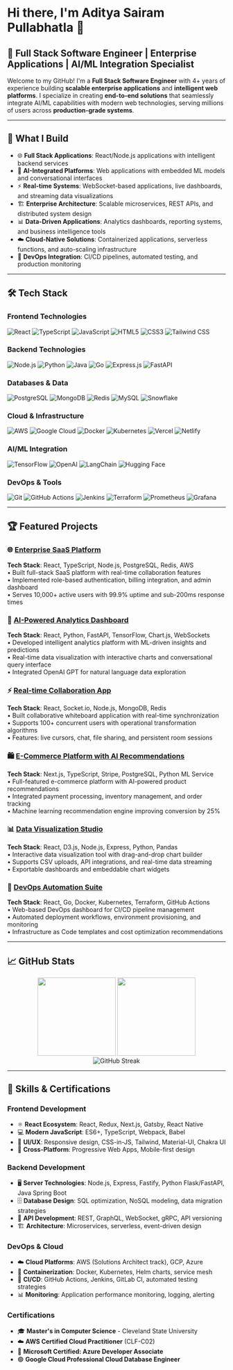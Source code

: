 # Hi there, I'm Aditya Sairam Pullabhatla 👋

## 🚀 Full Stack Software Engineer | Enterprise Applications | AI/ML Integration Specialist

Welcome to my GitHub! I'm a **Full Stack Software Engineer** with 4+ years of experience building **scalable enterprise applications** and **intelligent web platforms**. I specialize in creating **end-to-end solutions** that seamlessly integrate AI/ML capabilities with modern web technologies, serving millions of users across **production-grade systems**.

---

## 🎯 What I Build

- 🌐 **Full Stack Applications**: React/Node.js applications with intelligent backend services
- 🤖 **AI-Integrated Platforms**: Web applications with embedded ML models and conversational interfaces
- ⚡ **Real-time Systems**: WebSocket-based applications, live dashboards, and streaming data visualizations
- 🏗️ **Enterprise Architecture**: Scalable microservices, REST APIs, and distributed system design
- 📊 **Data-Driven Applications**: Analytics dashboards, reporting systems, and business intelligence tools
- ☁️ **Cloud-Native Solutions**: Containerized applications, serverless functions, and auto-scaling infrastructure
- 🔧 **DevOps Integration**: CI/CD pipelines, automated testing, and production monitoring

---

## 🛠️ Tech Stack

### **Frontend Technologies**
![React](https://img.shields.io/badge/React-20232A?style=for-the-badge&logo=react&logoColor=61DAFB)
![TypeScript](https://img.shields.io/badge/TypeScript-007ACC?style=for-the-badge&logo=typescript&logoColor=white)
![JavaScript](https://img.shields.io/badge/JavaScript-F7DF1E?style=for-the-badge&logo=javascript&logoColor=black)
![HTML5](https://img.shields.io/badge/HTML5-E34F26?style=for-the-badge&logo=html5&logoColor=white)
![CSS3](https://img.shields.io/badge/CSS3-1572B6?style=for-the-badge&logo=css3&logoColor=white)
![Tailwind CSS](https://img.shields.io/badge/Tailwind_CSS-38B2AC?style=for-the-badge&logo=tailwind-css&logoColor=white)

### **Backend Technologies**
![Node.js](https://img.shields.io/badge/Node.js-43853D?style=for-the-badge&logo=node.js&logoColor=white)
![Python](https://img.shields.io/badge/Python-3776AB?style=for-the-badge&logo=python&logoColor=white)
![Java](https://img.shields.io/badge/Java-ED8B00?style=for-the-badge&logo=java&logoColor=white)
![Go](https://img.shields.io/badge/Go-00ADD8?style=for-the-badge&logo=go&logoColor=white)
![Express.js](https://img.shields.io/badge/Express.js-404D59?style=for-the-badge)
![FastAPI](https://img.shields.io/badge/FastAPI-005571?style=for-the-badge&logo=fastapi)

### **Databases & Data**
![PostgreSQL](https://img.shields.io/badge/PostgreSQL-316192?style=for-the-badge&logo=postgresql&logoColor=white)
![MongoDB](https://img.shields.io/badge/MongoDB-4EA94B?style=for-the-badge&logo=mongodb&logoColor=white)
![Redis](https://img.shields.io/badge/redis-CC0000.svg?&style=for-the-badge&logo=redis&logoColor=white)
![MySQL](https://img.shields.io/badge/MySQL-00000F?style=for-the-badge&logo=mysql&logoColor=white)
![Snowflake](https://img.shields.io/badge/Snowflake-29B5E8?style=for-the-badge&logo=snowflake&logoColor=white)

### **Cloud & Infrastructure**
![AWS](https://img.shields.io/badge/AWS-FF9900?style=for-the-badge&logo=amazon-aws&logoColor=white)
![Google Cloud](https://img.shields.io/badge/Google%20Cloud-4285F4?style=for-the-badge&logo=google-cloud&logoColor=white)
![Docker](https://img.shields.io/badge/Docker-2496ED?style=for-the-badge&logo=docker&logoColor=white)
![Kubernetes](https://img.shields.io/badge/Kubernetes-326CE5?style=for-the-badge&logo=kubernetes&logoColor=white)
![Vercel](https://img.shields.io/badge/Vercel-000000?style=for-the-badge&logo=vercel&logoColor=white)
![Netlify](https://img.shields.io/badge/Netlify-00C7B7?style=for-the-badge&logo=netlify&logoColor=white)

### **AI/ML Integration**
![TensorFlow](https://img.shields.io/badge/TensorFlow-FF6F00?style=for-the-badge&logo=tensorflow&logoColor=white)
![OpenAI](https://img.shields.io/badge/OpenAI-412991?style=for-the-badge&logo=openai&logoColor=white)
![LangChain](https://img.shields.io/badge/LangChain-1C3C3C?style=for-the-badge&logo=langchain&logoColor=white)
![Hugging Face](https://img.shields.io/badge/🤗%20Hugging%20Face-FFD21E?style=for-the-badge&logoColor=black)

### **DevOps & Tools**
![Git](https://img.shields.io/badge/Git-F05032?style=for-the-badge&logo=git&logoColor=white)
![GitHub Actions](https://img.shields.io/badge/github%20actions-2671E5?style=for-the-badge&logo=githubactions&logoColor=white)
![Jenkins](https://img.shields.io/badge/jenkins-D24939?style=for-the-badge&logo=jenkins&logoColor=white)
![Terraform](https://img.shields.io/badge/Terraform-623CE4?style=for-the-badge&logo=terraform&logoColor=white)
![Prometheus](https://img.shields.io/badge/Prometheus-E6522C?style=for-the-badge&logo=prometheus&logoColor=white)
![Grafana](https://img.shields.io/badge/grafana-F46800?style=for-the-badge&logo=grafana&logoColor=white)

---

## 🏆 Featured Projects

### 🌐 [Enterprise SaaS Platform](https://github.com/adityasairam/enterprise-saas-platform)
**Tech Stack**: React, TypeScript, Node.js, PostgreSQL, Redis, AWS  
• Built full-stack SaaS platform with real-time collaboration features  
• Implemented role-based authentication, billing integration, and admin dashboard  
• Serves 10,000+ active users with 99.9% uptime and sub-200ms response times  


### 🤖 [AI-Powered Analytics Dashboard](https://github.com/adityasairam/ai-analytics-dashboard)
**Tech Stack**: React, Python, FastAPI, TensorFlow, Chart.js, WebSockets  
• Developed intelligent analytics platform with ML-driven insights and predictions  
• Real-time data visualization with interactive charts and conversational query interface  
• Integrated OpenAI GPT for natural language data exploration  


### ⚡ [Real-time Collaboration App](https://github.com/adityasairam/realtime-collab-app)
**Tech Stack**: React, Socket.io, Node.js, MongoDB, Redis  
• Built collaborative whiteboard application with real-time synchronization  
• Supports 100+ concurrent users with operational transformation algorithms  
• Features: live cursors, chat, file sharing, and persistent room sessions  

### 🛍️ [E-Commerce Platform with AI Recommendations](https://github.com/adityasairam/ai-ecommerce-platform)
**Tech Stack**: Next.js, TypeScript, Stripe, PostgreSQL, Python ML Service  
• Full-featured e-commerce platform with AI-powered product recommendations  
• Integrated payment processing, inventory management, and order tracking  
• Machine learning recommendation engine improving conversion by 25%  

### 📊 [Data Visualization Studio](https://github.com/adityasairam/data-viz-studio)
**Tech Stack**: React, D3.js, Node.js, Express, Python, Pandas  
• Interactive data visualization tool with drag-and-drop chart builder  
• Supports CSV uploads, API integrations, and real-time data streaming  
• Exportable dashboards and embeddable chart widgets  

### 🔧 [DevOps Automation Suite](https://github.com/adityasairam/devops-automation-suite)
**Tech Stack**: React, Go, Docker, Kubernetes, Terraform, GitHub Actions  
• Web-based DevOps dashboard for CI/CD pipeline management  
• Automated deployment workflows, environment provisioning, and monitoring  
• Infrastructure as Code templates and cost optimization recommendations  


---

## 📈 GitHub Stats

<div align="center">
  <img height="180em" src="https://github-readme-stats.vercel.app/api?username=adityasairam1&show_icons=true&theme=tokyonight&include_all_commits=true&count_private=true"/>
  <img height="180em" src="https://github-readme-stats.vercel.app/api/top-langs/?username=adityasairam&layout=compact&langs_count=8&theme=tokyonight"/>
</div>

<div align="center">
  <img src="https://github-readme-streak-stats.herokuapp.com/?user=adityasairam&theme=tokyonight" alt="GitHub Streak"/>
</div>

---

## 🏅 Skills & Certifications

### **Frontend Development**
- ⚛️ **React Ecosystem**: React, Redux, Next.js, Gatsby, React Native
- 💻 **Modern JavaScript**: ES6+, TypeScript, Webpack, Babel
- 🎨 **UI/UX**: Responsive design, CSS-in-JS, Tailwind, Material-UI, Chakra UI
- 📱 **Cross-Platform**: Progressive Web Apps, Mobile-first design

### **Backend Development**
- 🖥️ **Server Technologies**: Node.js, Express, Fastify, Python Flask/FastAPI, Java Spring Boot
- 🗄️ **Database Design**: SQL optimization, NoSQL modeling, data migration strategies
- 🔌 **API Development**: REST, GraphQL, WebSocket, gRPC, API versioning
- 🏗️ **Architecture**: Microservices, serverless, event-driven design

### **DevOps & Cloud**
- ☁️ **Cloud Platforms**: AWS (Solutions Architect track), GCP, Azure
- 🐳 **Containerization**: Docker, Kubernetes, Helm charts, service mesh
- 🔄 **CI/CD**: GitHub Actions, Jenkins, GitLab CI, automated testing strategies
- 📊 **Monitoring**: Application performance monitoring, logging, alerting

### **Certifications**
- 🎓 **Master's in Computer Science** - Cleveland State University
- ☁️ **AWS Certified Cloud Practitioner** (CLF-C02)
- 🔵 **Microsoft Certified: Azure Developer Associate**
- 🟢 **Google Cloud Professional Cloud Database Engineer**
